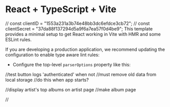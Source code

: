 # React + TypeScript + Vite


// const clientID = "1553a231a3b74e48bb3dc6efdce3cb72";
  // const clientSecret = "37da88f137294d5a9f6a7ea57f0d4be9";
This template provides a minimal setup to get React working in Vite with HMR and some ESLint rules.



If you are developing a production application, we recommend updating the configuration to enable type aware lint rules:

- Configure the top-level `parserOptions` property like this:

//test button logs 'authenticated' when not
//must remove old data from local storage
//do this when app starts?

//display artist's top albums on artist page
//make album page

//